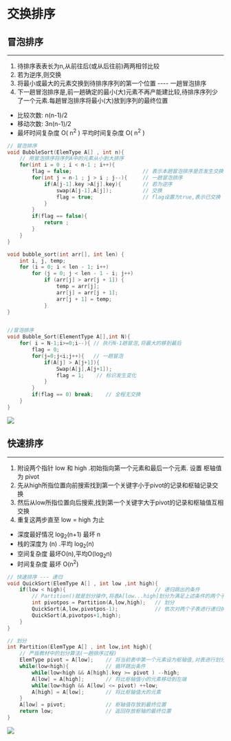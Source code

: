 # 交换排序

## 冒泡排序
---

1. 待排序表表长为n,从前往后(或从后往前)两两相邻比较
2. 若为逆序,则交换
3. 将最小或最大的元素交换到待排序序列的第一个位置 ---- 一趟冒泡排序
4. 下一趟冒泡排序是,前一趟确定的最小(大)元素不再产能建比较,待排序序列少了一个元素.每趟冒泡排序将最小(大)放到序列的最终位置

- 比较次数: n(n-1)/2   
- 移动次数: 3n(n-1)/2
- 最坏时间复杂度 O( n<sup>2</sup> )  平均时间复杂度 O( n<sup>2</sup> ) 

```c++
// 冒泡排序
void BubbleSort(ElemType A[] , int n){
    // 用冒泡排序将序列A中的元素从小到大排序
    for(int i = 0 ; i < n-1 ; i++){
        flag = false;                       // 表示本趟冒泡排序是否发生交换的标志
        for(int j = n-1 ; j > i ; j--){     // 一趟冒泡排序
            if(A[j-1].key >A[j].key){       // 若为逆序
                swap(A[j-1],A[j]);          // 交换
                flag = true;                // flag设置为true,表示已交换
            }
        }
        if(flag == false){
            return ;
        }
    }
}

void bubble_sort(int arr[], int len) {
	int i, j, temp;
	for (i = 0; i < len - 1; i++)
		for (j = 0; j < len - 1 - i; j++)
			if (arr[j] > arr[j + 1]) {
				temp = arr[j];
				arr[j] = arr[j + 1];
				arr[j + 1] = temp;
			}
}


//冒泡排序
void Bubble_Sort(ElementType A[],int N){
    for( i = N-1;i>=0;i--){ // 执行N-1趟冒泡,将最大的移到最后
        flag = 0;
        for(j=0;j<i;j++){   // 一趟冒泡
            if(A[j] > A[j+1]){
                Swap(A[j],A[j+1]);
                flag = 1;    // 标识发生变化
            }
        }
        if(flag == 0) break;    // 全程无交换
    }
}
```
![](http://oz2u8kxpt.bkt.clouddn.com/18-8-29/69191961.jpg)

## 快速排序
---

1. 附设两个指针 low 和 high .初始指向第一个元素和最后一个元素. 设置 枢轴值为 pivot
2. 先从high所指位置向前搜索找到第一个关键字小于pivot的记录和枢轴记录交换
3. 然后从low所指位置向后搜索,找到第一个关键字大于pivot的记录和枢轴值互相交换
4. 重复这两步直至 low = high 为止

- 深度最好情况 log<sub>2</sub>(n+1) 最坏 n
- 栈的深度为 (n) .平均 log<sub>2</sub>(n) 
- 空间复杂度 最坏O(n),平均O(log<sub>2</sub>n)
- 时间复杂度 最坏 O(n<sup>2</sup>)

```c++
// 快速排序 --- 递归
void QuickSort(ElemType A[] , int low ,int high){
    if(low < high){                             // 递归跳出的条件
        // Partition()就是划分操作,将表A[low...high]划分为满足上述条件的两个子表
        int pivotpos = Partition(A,low,high);   // 划分
        QuickSort(A,low,pivotpos-1);            // 依次对两个子表进行递归排序       
        QuickSort(A,pivotpos+1,high);          
    }
}

// 划分
int Partition(ElemType A[] , int low,int high){
    // 严版教材中的划分算法(一趟排序过程)
    ElemType pivot = A[low];    // 将当前表中第一个元素设为枢轴值,对表进行划分
    while(low<high){            // 循环跳出条件
        while(low<high && A[high].key >= pivot ) --high;
        A[low] = A[high];       // 将比枢轴值小的元素移动到左端
        while(low<high && A[low] <= pivot) ++low;
        A[high] = A[low];       // 将比枢轴值大的元素
    }
    A[low] = pivot;             // 枢轴值存放到最终位置
    return low;                 // 返回存放枢轴的最终位置
}

```

![](http://oz2u8kxpt.bkt.clouddn.com/18-8-29/53490135.jpg)

